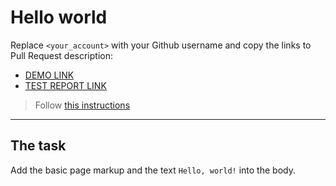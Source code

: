 # Hello world
Replace `<your_account>` with your Github username and copy the links to Pull Request description:

- [DEMO LINK](https://Mr-Pumpkin0987.github.io/layout_hello-world/)
- [TEST REPORT LINK](https://Mr-Pumpkin0987.github.io/layout_hello-world/report/html_report/)
> Follow [this instructions](https://mate-academy.github.io/layout_task-guideline/#how-to-solve-the-layout-tasks-on-github)
___

## The task 
Add the basic page markup and the text `Hello, world!` into the body.

